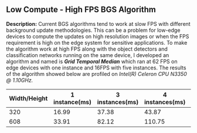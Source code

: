 ## Low Compute - High FPS BGS Algorithm

**Description:** Current BGS algorithms tend to work at slow FPS with different background update methodologies. This can be a problem for low-edge devices to compute the updates on high resolution images or when the FPS requirement is high on the edge system for sensitive applications. To make the algorithm work at high FPS along with the object detectors and classification networks running on the same device, I developed an algorithm and named is ***Grid Temporal Median*** which ran at 62 FPS on edge devices with one instance and 16FPS with five instances. The results of the algorithm showed below are profiled on *Intel(R) Celeron CPU N3350 @ 1.10GHz.*



| Width/Height | 1 instance(ms) | 3 instances(ms) | 4 instances(ms) | 5 instances(ms) |
| ------------ | -------------- | --------------- | --------------- | --------------- |
| 320          | 16.99          | 37.38           | 43.87           | 59.14           |
| 608          | 33.91          | 82.12           | 110.75          | 138.70          |

